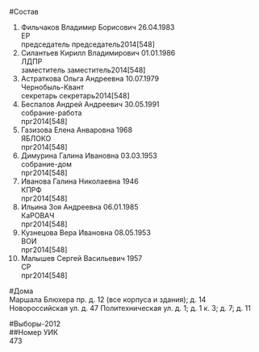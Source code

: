 #Состав  
1. Фильчаков Владимир Борисович 26.04.1983  
    ЕР  
    председатель председатель2014[548]  
2. Силантьев Кирилл Владимирович 01.01.1986  
    ЛДПР  
    заместитель заместитель2014[548]  
3. Астраткова Ольга Андреевна 10.07.1979  
    Чернобыль-Квант  
    секретарь секретарь2014[548]  
4. Беспалов Андрей Андреевич 30.05.1991  
    собрание-работа  
    прг2014[548]  
5. Газизова Елена Анваровна 1968  
    ЯБЛОКО  
    прг2014[548]  
6. Димурина Галина Ивановна 03.03.1953  
    собрание-дом  
    прг2014[548]  
7. Иванова Галина Николаевна 1946  
    КПРФ  
    прг2014[548]  
8. Ильина Зоя Андреевна 06.01.1985  
    КаРОВАЧ  
    прг2014[548]  
9. Кузнецова Вера Ивановна 08.05.1953  
    ВОИ  
    прг2014[548]  
10. Малышев Сергей Васильевич 1957  
    СР  
    прг2014[548]  
  
#Дома  
Маршала Блюхера пр. д. 12 (все корпуса и здания); д. 14 Новороссийская ул. д. 47 Политехническая ул. д. 1; д. 1 к. 3; д. 7; д. 11  
  
#Выборы-2012  
##Номер УИК  
473  
